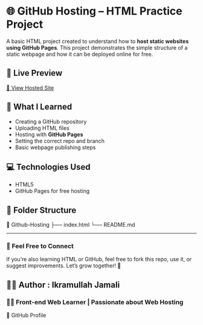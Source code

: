 # 🌐 GitHub Hosting – HTML Practice Project

A basic HTML project created to understand how to **host static websites using GitHub Pages**. This project demonstrates the simple structure of a static webpage and how it can be deployed online for free.

## 🚀 Live Preview
[🔗 View Hosted Site](https://ikramullah-jamali.github.io/Github-Hosting/)

## 🎯 What I Learned
- Creating a GitHub repository
- Uploading HTML files
- Hosting with **GitHub Pages**
- Setting the correct repo and branch
- Basic webpage publishing steps

## 💻 Technologies Used
- HTML5  
- GitHub Pages for free hosting

## 📁 Folder Structure
📁 Github-Hosting
├── index.html
└── README.md

---

### 💬 Feel Free to Connect
If you’re also learning HTML or GitHub, feel free to fork this repo, use it, or suggest improvements.
Let’s grow together! 🚀

## 👨‍💻 Author : Ikramullah Jamali
### 🙋‍♂️ Front-end Web Learner | Passionate about Web Hosting
🔗 GitHub Profile

